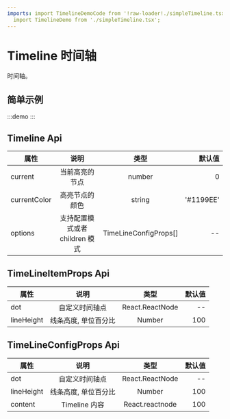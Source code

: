 ```yaml
---
imports: import TimelineDemoCode from '!raw-loader!./simpleTimeline.tsx';
  import TimelineDemo from './simpleTimeline.tsx';
---
```


# Timeline 时间轴

时间轴。

## 简单示例

:::demo
<Block des="Timeline 示例" code={TimelineDemoCode}>
<TimelineDemo />
</Block>
:::

## Timeline Api

| 属性         |              说明              |         类型          |    默认值 |
| ------------ | :----------------------------: | :-------------------: | --------: |
| current      |         当前高亮的节点         |        number         |         0 |
| currentColor |         高亮节点的颜色         |        string         | '#1199EE' |
| options      | 支持配置模式或者 children 模式 | TimeLineConfigProps[] |        -- |

## TimeLineItemProps Api

| 属性       |         说明         |      类型       | 默认值 |
| ---------- | :------------------: | :-------------: | -----: |
| dot        |    自定义时间轴点    | React.ReactNode |     -- |
| lineHeight | 线条高度, 单位百分比 |     Number      |    100 |

## TimeLineConfigProps Api

| 属性       |         说明         |      类型       | 默认值 |
| ---------- | :------------------: | :-------------: | -----: |
| dot        |    自定义时间轴点    | React.ReactNode |     -- |
| lineHeight | 线条高度, 单位百分比 |     Number      |    100 |
| content    |    Timeline 内容     | React.reactnode |    100 |
